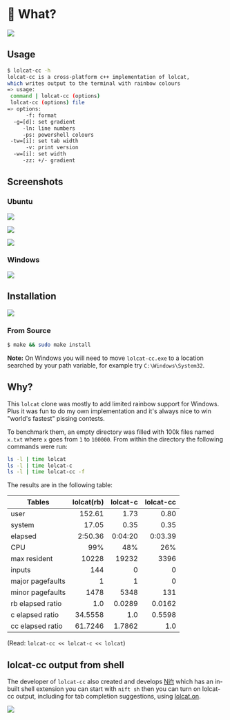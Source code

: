 # 🌈 What?

![](./mascot.png)

## Usage 
```bash
$ lolcat-cc -h
lolcat-cc is a cross-platform c++ implementation of lolcat, 
which writes output to the terminal with rainbow colours
=> usage:
 command | lolcat-cc (options)
 lolcat-cc (options) file
=> options:
      -f: format
  -g=[d]: set gradient
     -ln: line numbers
     -ps: powershell colours
 -tw=[i]: set tab width
      -v: print version
  -w=[i]: set width
     -zz: +/- gradient
 ```

## Screenshots
### Ubuntu
![](./screenshot-help.png)

![](./screenshot.png)

![](./screenshot-zigzag.png)

### Windows
![](./screenshot-windows.png)

## Installation

![](./rainbow-cat.png)

### From Source

```bash
$ make && sudo make install
```

**Note:** On Windows you will need to move `lolcat-cc.exe` to a location searched by your path variable, for example try `C:\Windows\System32`.

## Why?

This `lolcat` clone was mostly to add limited rainbow support for Windows. Plus it was fun to do my own implementation and it's always nice to win "world's fastest" pissing contests. 

To benchmark them, an empty directory was filled with 100k files named `x.txt` where `x` goes from `1` to `100000`. From within the directory the following commands were run:

```bash
ls -l | time lolcat
ls -l | time lolcat-c
ls -l | time lolcat-cc -f
```

The results are in the following table:

| Tables           | lolcat(rb) | lolcat-c   | lolcat-cc  |
| ---------------- | ----------:| ----------:| ----------:|
| user             | 152.61     | 1.73       | 0.80       |
| system           | 17.05      | 0.35       | 0.35       |
| elapsed          | 2:50.36    | 0:04:20    | 0:03.39    |
| CPU              | 99%        | 48%        | 26%        |
| max resident     | 10228      | 19232      | 3396       |
| inputs           | 144        | 0          | 0          |
| major pagefaults | 1          | 1          | 0          |
| minor pagefaults | 1478       | 5348       | 131        |
| rb elapsed ratio | 1.0        | 0.0289     | 0.0162     |
| c elapsed ratio  | 34.5558    | 1.0        | 0.5598     |
| cc elapsed ratio | 61.7246    | 1.7862     | 1.0        |

(Read: ```lolcat-cc << lolcat-c << lolcat```)

## lolcat-cc output from shell 

The developer of `lolcat-cc` also created and develops [Nift](https://nift.dev) which has an in-built shell extension you can start with `nift sh` then you can turn on lolcat-cc output, including for tab completion suggestions, using [lolcat.on](https://nift.dev/docs/fns/lolcat.on.html).

![](./rainbow-lion.png)

